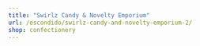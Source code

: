 ```yaml
---
title: "Swirlz Candy & Novelty Emporium"
url: /escondido/swirlz-candy-and-novelty-emporium-2/
shop: confectionery
---
```


